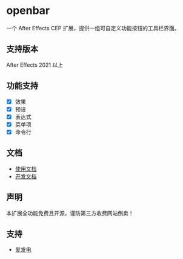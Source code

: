 # openbar
一个 After Effects CEP 扩展，提供一组可自定义功能按钮的工具栏界面。

## 支持版本
After Effects 2021 以上

## 功能支持
- [x] 效果
- [x] 预设
- [x] 表达式
- [x] 菜单项
- [x] 命令行

## 文档
- [使用文档](/doc/usage.md)
- [开发文档](/doc/development.md)

## 声明
本扩展全功能免费且开源，谨防第三方收费网站倒卖！

## 支持
- [爱发电](https://afdian.tv/a/wl2333)